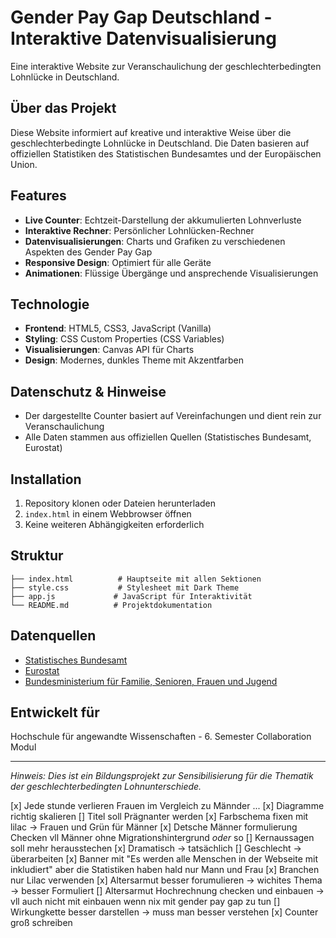 # Gender Pay Gap Deutschland - Interaktive Datenvisualisierung

Eine interaktive Website zur Veranschaulichung der geschlechterbedingten Lohnlücke in Deutschland.

## Über das Projekt

Diese Website informiert auf kreative und interaktive Weise über die geschlechterbedingte Lohnlücke in Deutschland. Die Daten basieren auf offiziellen Statistiken des Statistischen Bundesamtes und der Europäischen Union.

## Features

- **Live Counter**: Echtzeit-Darstellung der akkumulierten Lohnverluste
- **Interaktive Rechner**: Persönlicher Lohnlücken-Rechner
- **Datenvisualisierungen**: Charts und Grafiken zu verschiedenen Aspekten des Gender Pay Gap
- **Responsive Design**: Optimiert für alle Geräte
- **Animationen**: Flüssige Übergänge und ansprechende Visualisierungen

## Technologie

- **Frontend**: HTML5, CSS3, JavaScript (Vanilla)
- **Styling**: CSS Custom Properties (CSS Variables)
- **Visualisierungen**: Canvas API für Charts
- **Design**: Modernes, dunkles Theme mit Akzentfarben

## Datenschutz & Hinweise

- Der dargestellte Counter basiert auf Vereinfachungen und dient rein zur Veranschaulichung
- Alle Daten stammen aus offiziellen Quellen (Statistisches Bundesamt, Eurostat)

## Installation

1. Repository klonen oder Dateien herunterladen
2. `index.html` in einem Webbrowser öffnen
3. Keine weiteren Abhängigkeiten erforderlich

## Struktur

```
├── index.html          # Hauptseite mit allen Sektionen
├── style.css           # Stylesheet mit Dark Theme
├── app.js             # JavaScript für Interaktivität
└── README.md          # Projektdokumentation
```

## Datenquellen

- [Statistisches Bundesamt](https://www.destatis.de/DE/Themen/Arbeit/Verdienste/Verdienste-Verdienstunterschiede/_inhalt.html)
- [Eurostat](https://ec.europa.eu/eurostat/de/web/main/data/database)
- [Bundesministerium für Familie, Senioren, Frauen und Jugend](https://www.bmfsfj.de/bmfsfj/themen/gleichstellung/gleichstellung-und-teilhabe)

## Entwickelt für

Hochschule für angewandte Wissenschaften - 6. Semester Collaboration Modul

---

*Hinweis: Dies ist ein Bildungsprojekt zur Sensibilisierung für die Thematik der geschlechterbedingten Lohnunterschiede.*

[x] Jede stunde verlieren Frauen im Vergleich zu Männder ...
[x] Diagramme richtig skalieren
[] Titel soll Prägnanter werden
[x] Farbschema fixen mit lilac -> Frauen und Grün für Männer
[x] Detsche Männer formulierung Checken vll Männer ohne Migrationshintergrund *oder* so
[] Kernaussagen soll mehr herausstechen
[x] Dramatisch -> tatsächlich 
[] Geschlecht -> überarbeiten
[x] Banner mit "Es werden alle Menschen in der Webseite mit inkludiert" aber die Statistiken haben hald nur Mann und Frau
[x] Branchen nur Lilac verwenden
[x] Altersarmut besser forumulieren -> wichites Thema -> besser Formuliert
[] Altersarmut Hochrechnung checken und einbauen -> vll auch nicht mit einbauen wenn nix mit gender pay gap zu tun
[] Wirkungkette besser darstellen -> muss man besser verstehen
[x] Counter groß schreiben